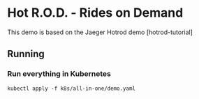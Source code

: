 # Hot R.O.D. - Rides on Demand

This demo is based on the Jaeger Hotrod demo [hotrod-tutorial]

## Running

### Run everything in Kubernetes
`kubectl apply -f k8s/all-in-one/demo.yaml`
